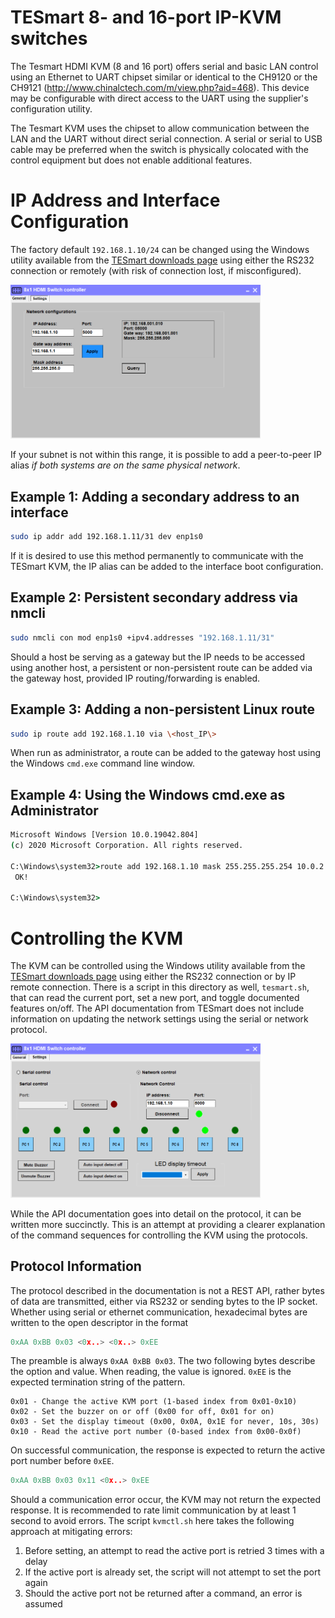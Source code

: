 # TESmart 8- and 16-port IP-KVM switches

The Tesmart HDMI KVM (8 and 16 port) offers serial and basic LAN control using an Ethernet to UART chipset similar or identical to the CH9120 or the CH9121 (http://www.chinalctech.com/m/view.php?aid=468). This device may be configurable with direct access to the UART using the supplier's configuration utility.

The Tesmart KVM uses the chipset to allow communication between the LAN and the UART without direct serial connection. A serial or serial to USB cable may be preferred when the switch is physically colocated with the control equipment but does not enable additional features.

# IP Address and Interface Configuration

The factory default `192.168.1.10/24` can be changed using the Windows utility available from the [TESmart downloads page](https://buytesmart.com/pages/downloads) using either the RS232 connection or remotely (with risk of connection lost, if misconfigured).

<img src="/tesmart/images/tesmart_controller_2.png" alt="TESmart 8-Port Controller" width=400>

If your subnet is not within this range, it is possible to add a peer-to-peer IP alias _if both systems are on the same physical network_.

## Example 1: Adding a secondary address to an interface
```bash
sudo ip addr add 192.168.1.11/31 dev enp1s0
```

If it is desired to use this method permanently to communicate with the TESmart KVM, the IP alias can be added to the interface boot configuration.

## Example 2: Persistent secondary address via nmcli
```bash
sudo nmcli con mod enp1s0 +ipv4.addresses "192.168.1.11/31"
```

Should a host be serving as a gateway but the IP needs to be accessed using another host, a persistent or non-persistent route can be added via the gateway host, provided IP routing/forwarding is enabled.

## Example 3: Adding a non-persistent Linux route
```bash
sudo ip route add 192.168.1.10 via \<host_IP\>
```

When run as administrator, a route can be added to the gateway host using the Windows `cmd.exe` command line window.

## Example 4: Using the Windows cmd.exe as Administrator
```cmd
Microsoft Windows [Version 10.0.19042.804]
(c) 2020 Microsoft Corporation. All rights reserved.

C:\Windows\system32>route add 192.168.1.10 mask 255.255.255.254 10.0.2.20
 OK!

C:\Windows\system32>
```

# Controlling the KVM
The KVM can be controlled using the Windows utility available from the [TESmart downloads page](https://buytesmart.com/pages/downloads) using either the RS232 connection or by IP remote connection. There is a script in this directory as well, `tesmart.sh`, that can read the current port, set a new port, and toggle documented features on/off. The API documentation from TESmart does not include information on updating the network settings using the serial or network protocol.

<img src="/tesmart/images/tesmart_controller_1.png" alt="TESmart 8-Port Controller" width=400>

While the API documentation goes into detail on the protocol, it can be written more succinctly. This is an attempt at providing a clearer explanation of the command sequences for controlling the KVM using the protocols.

## Protocol Information
The protocol described in the documentation is not a REST API, rather bytes of data are transmitted, either via RS232 or sending bytes to the IP socket. Whether using serial or ethernet communication, hexadecimal bytes are written to the open descriptor in the format

```h
0xAA 0xBB 0x03 <0x..> <0x..> 0xEE
```

The preamble is always `0xAA 0xBB 0x03`. The two following bytes describe the option and value. When reading, the value is ignored. `0xEE` is the expected termination string of the pattern.

```
0x01 - Change the active KVM port (1-based index from 0x01-0x10)
0x02 - Set the buzzer on or off (0x00 for off, 0x01 for on)
0x03 - Set the display timeout (0x00, 0x0A, 0x1E for never, 10s, 30s)
0x10 - Read the active port number (0-based index from 0x00-0x0f)
```

On successful communication, the response is expected to return the active port number before `0xEE`.

```h
0xAA 0xBB 0x03 0x11 <0x..> 0xEE
```

Should a communication error occur, the KVM may not return the expected response. It is recommended to rate limit communication by at least 1 second to avoid errors. The script `kvmctl.sh` here takes the following approach at mitigating errors:

1. Before setting, an attempt to read the active port is retried 3 times with a delay
1. If the active port is already set, the script will not attempt to set the port again
1. Should the active port not be returned after a command, an error is assumed

